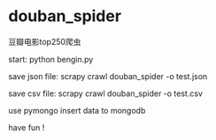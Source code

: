 # douban_spider
豆瓣电影top250爬虫

start:
python bengin.py

save json file:
scrapy crawl douban_spider -o test.json

save csv file:
scrapy crawl douban_spider -o test.csv

use pymongo insert data to mongodb 

have fun !
